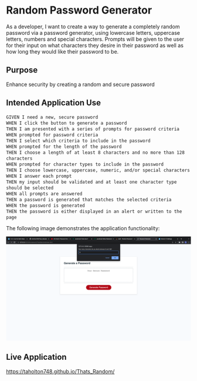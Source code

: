 # Random Password Generator

As a developer, I want to create a way to generate a completely random password via a password generator, using lowercase letters, uppercase letters, numbers and special characters. Prompts will be given to the user for their input on what characters they desire in their password as well as how long they would like their password to be.

## Purpose

Enhance security by creating a random and secure password

## Intended Application Use

```
GIVEN I need a new, secure password
WHEN I click the button to generate a password
THEN I am presented with a series of prompts for password criteria
WHEN prompted for password criteria
THEN I select which criteria to include in the password
WHEN prompted for the length of the password
THEN I choose a length of at least 8 characters and no more than 128 characters
WHEN prompted for character types to include in the password
THEN I choose lowercase, uppercase, numeric, and/or special characters
WHEN I answer each prompt
THEN my input should be validated and at least one character type should be selected
WHEN all prompts are answered
THEN a password is generated that matches the selected criteria
WHEN the password is generated
THEN the password is either displayed in an alert or written to the page
```

The following image demonstrates the application functionality:

![An app window with the label Password Generator, an input field labeled Your Secure Password, and a Generate Password button.](Screen%20Shot%202022-08-18%20at%201.03.51%20AM%20(2).png)

## Live Application

https://taholton748.github.io/Thats_Random/
